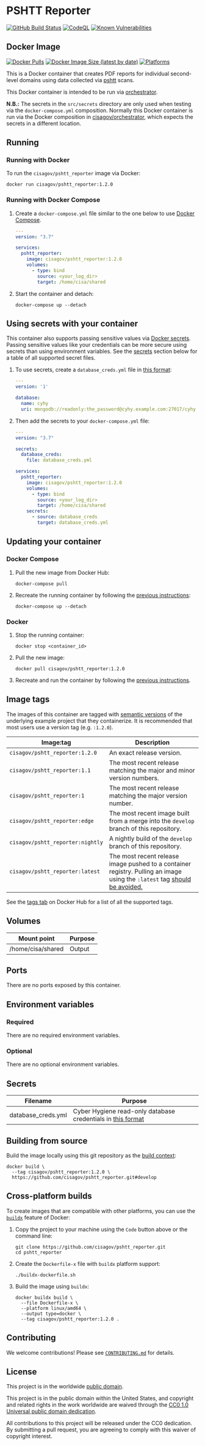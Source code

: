 # PSHTT Reporter #

[![GitHub Build Status](https://github.com/cisagov/pshtt_reporter/workflows/build/badge.svg)](https://github.com/cisagov/pshtt_reporter/actions/workflows/build.yml)
[![CodeQL](https://github.com/cisagov/pshtt_reporter/workflows/CodeQL/badge.svg)](https://github.com/cisagov/pshtt_reporter/actions/workflows/codeql-analysis.yml)
[![Known Vulnerabilities](https://snyk.io/test/github/cisagov/pshtt_reporter/badge.svg)](https://snyk.io/test/github/cisagov/pshtt_reporter)

## Docker Image ##

[![Docker Pulls](https://img.shields.io/docker/pulls/cisagov/pshtt_reporter)](https://hub.docker.com/r/cisagov/pshtt_reporter)
[![Docker Image Size (latest by date)](https://img.shields.io/docker/image-size/cisagov/pshtt_reporter)](https://hub.docker.com/r/cisagov/pshtt_reporter)
[![Platforms](https://img.shields.io/badge/platforms-amd64%20%7C%20arm%2Fv6%20%7C%20arm%2Fv7%20%7C%20arm64%20%7C%20ppc64le%20%7C%20s390x-blue)](https://hub.docker.com/r/cisagov/pshtt_reporter/tags)

This is a Docker container that creates PDF reports for individual
second-level domains using data collected via
[pshtt](https://github.com/cisagov/pshtt) scans.

This Docker container is intended to be run via
[orchestrator](https://github.com/cisagov/orchestrator).

__N.B.:__ The secrets in the `src/secrets` directory are only used
when testing via the `docker-compose.yml` composition.  Normally this
Docker container is run via the Docker composition in
[cisagov/orchestrator](https://github.com/cisagov/orchestrator), which
expects the secrets in a different location.

## Running ##

### Running with Docker ###

To run the `cisagov/pshtt_reporter` image via Docker:

```console
docker run cisagov/pshtt_reporter:1.2.0
```

### Running with Docker Compose ###

1. Create a `docker-compose.yml` file similar to the one below to use [Docker Compose](https://docs.docker.com/compose/).

    ```yaml
    ---
    version: "3.7"

    services:
      pshtt_reporter:
        image: cisagov/pshtt_reporter:1.2.0
        volumes:
          - type: bind
            source: <your_log_dir>
            target: /home/cisa/shared
    ```

1. Start the container and detach:

    ```console
    docker-compose up --detach
    ```

## Using secrets with your container ##

This container also supports passing sensitive values via [Docker
secrets](https://docs.docker.com/engine/swarm/secrets/).  Passing sensitive
values like your credentials can be more secure using secrets than using
environment variables.  See the
[secrets](#secrets) section below for a table of all supported secret files.

1. To use secrets, create a `database_creds.yml` file in [this
   format](https://github.com/cisagov/mongo-db-from-config#usage):

    ```yaml
    ---
    version: '1'

    database:
      name: cyhy
      uri: mongodb://readonly:the_password@cyhy.example.com:27017/cyhy

    ```

1. Then add the secrets to your `docker-compose.yml` file:

    ```yaml
    ---
    version: "3.7"

    secrets:
      database_creds:
        file: database_creds.yml

    services:
      pshtt_reporter:
        image: cisagov/pshtt_reporter:1.2.0
        volumes:
          - type: bind
            source: <your_log_dir>
            target: /home/cisa/shared
        secrets:
          - source: database_creds
            target: database_creds.yml
    ```

## Updating your container ##

### Docker Compose ###

1. Pull the new image from Docker Hub:

    ```console
    docker-compose pull
    ```

1. Recreate the running container by following the [previous instructions](#running-with-docker-compose):

    ```console
    docker-compose up --detach
    ```

### Docker ###

1. Stop the running container:

    ```console
    docker stop <container_id>
    ```

1. Pull the new image:

    ```console
    docker pull cisagov/pshtt_reporter:1.2.0
    ```

1. Recreate and run the container by following the [previous instructions](#running-with-docker).

## Image tags ##

The images of this container are tagged with [semantic
versions](https://semver.org) of the underlying example project that they
containerize.  It is recommended that most users use a version tag (e.g.
`:1.2.0`).

| Image:tag | Description |
|-----------|-------------|
|`cisagov/pshtt_reporter:1.2.0`| An exact release version. |
|`cisagov/pshtt_reporter:1.1`| The most recent release matching the major and minor version numbers. |
|`cisagov/pshtt_reporter:1`| The most recent release matching the major version number. |
|`cisagov/pshtt_reporter:edge` | The most recent image built from a merge into the `develop` branch of this repository. |
|`cisagov/pshtt_reporter:nightly` | A nightly build of the `develop` branch of this repository. |
|`cisagov/pshtt_reporter:latest`| The most recent release image pushed to a container registry.  Pulling an image using the `:latest` tag [should be avoided.](https://vsupalov.com/docker-latest-tag/) |

See the [tags
tab](https://hub.docker.com/r/cisagov/pshtt_reporter/tags) on
Docker Hub for a list of all the supported tags.

## Volumes ##

| Mount point | Purpose        |
|-------------|----------------|
| /home/cisa/shared | Output |

## Ports ##

There are no ports exposed by this container.

<!-- The following ports are exposed by this container: -->

<!-- | Port | Purpose        | -->
<!-- |------|----------------| -->
<!-- | 8080 | Example only; nothing is actually listening on the port | -->

<!-- The sample [Docker composition](docker-compose.yml) publishes the -->
<!-- exposed port at 8080. -->

## Environment variables ##

### Required ###

There are no required environment variables.

<!--
| Name  | Purpose | Default |
|-------|---------|---------|
| `REQUIRED_VARIABLE` | Describe its purpose. | `null` |
-->

### Optional ###

There are no optional environment variables.

<!--
| Name  | Purpose | Default |
|-------|---------|---------|
| `OPTIONAL_VARIABLE` | Describe its purpose. | `null` |
-->

## Secrets ##

| Filename      | Purpose              |
|---------------|----------------------|
| database_creds.yml | Cyber Hygiene read-only database credentials in [this format](https://github.com/cisagov/mongo-db-from-config#usage) |

## Building from source ##

Build the image locally using this git repository as the [build context](https://docs.docker.com/engine/reference/commandline/build/#git-repositories):

```console
docker build \
  --tag cisagov/pshtt_reporter:1.2.0 \
  https://github.com/cisagov/pshtt_reporter.git#develop
```

## Cross-platform builds ##

To create images that are compatible with other platforms, you can use the
[`buildx`](https://docs.docker.com/buildx/working-with-buildx/) feature of
Docker:

1. Copy the project to your machine using the `Code` button above
   or the command line:

    ```console
    git clone https://github.com/cisagov/pshtt_reporter.git
    cd pshtt_reporter
    ```

1. Create the `Dockerfile-x` file with `buildx` platform support:

    ```console
    ./buildx-dockerfile.sh
    ```

1. Build the image using `buildx`:

    ```console
    docker buildx build \
      --file Dockerfile-x \
      --platform linux/amd64 \
      --output type=docker \
      --tag cisagov/pshtt_reporter:1.2.0 .
    ```

## Contributing ##

We welcome contributions!  Please see [`CONTRIBUTING.md`](CONTRIBUTING.md) for
details.

## License ##

This project is in the worldwide [public domain](LICENSE).

This project is in the public domain within the United States, and
copyright and related rights in the work worldwide are waived through
the [CC0 1.0 Universal public domain
dedication](https://creativecommons.org/publicdomain/zero/1.0/).

All contributions to this project will be released under the CC0
dedication. By submitting a pull request, you are agreeing to comply
with this waiver of copyright interest.
